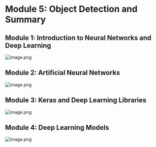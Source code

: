 

# Module 5: Object Detection and Summary
## Module 1: Introduction to Neural Networks and Deep Learning
![image.png](https://prod-files-secure.s3.us-west-2.amazonaws.com/03e82b26-cccb-4906-bb56-adabcbdc0655/a8d40bcb-c482-4026-8872-311e16b2dc63/image.png?X-Amz-Algorithm=AWS4-HMAC-SHA256&X-Amz-Content-Sha256=UNSIGNED-PAYLOAD&X-Amz-Credential=ASIAZI2LB466Y4T4FKS4%2F20250201%2Fus-west-2%2Fs3%2Faws4_request&X-Amz-Date=20250201T024456Z&X-Amz-Expires=3600&X-Amz-Security-Token=IQoJb3JpZ2luX2VjEML%2F%2F%2F%2F%2F%2F%2F%2F%2F%2FwEaCXVzLXdlc3QtMiJIMEYCIQDxwGhjAuK3E2JSIX1ILc0n%2FV20O9ecj1t7GkUBug36igIhALGk0a8dBYr5IFx7vaFaiTFNwBeARgqyV7E6JloRIaEkKogECMr%2F%2F%2F%2F%2F%2F%2F%2F%2F%2FwEQABoMNjM3NDIzMTgzODA1IgyNrpLYu4ibkCcrmj4q3ANqxZBc5m4O9yIRtK8WfL5atOG6NkTZePLDlcakmoS0KP2z%2Fi7cGwlJooNXpCRheyuUBxWCptetcEaMxa4ku%2FDeI15RJ45z%2FGYR271qOy0rbY3FnNWqnxw5h05vaQiRR%2FZYxd9iXEQOP63TlZRPcWrnVNycgcPLY1WVoqOWkSGOAPiV5yWz037yhrLWw68rc9zLDI%2Fb8OGDHDAP95b%2Bk%2FvWy0I077%2FldCuST4aHoH3eV8q5eE5SyO9VBmwOwq7f88KsV3kzzGFj2lX9HzZmhA2Z%2Bckw0UkQlUOQQvon91opq%2BK4dNCIiEQxr99aJQlbK5kCXbyTysp%2FmMXaccK7IEhY6rx6mhjud3gMwxlNh%2BwBYfb5m5hQuA1MPMdiEvphRrDMRsqE%2FdbwV2fEIQLW53i6WTp8cgfPwAEJGziOMtsmWxIiy%2FnPO6pQqKZoOVFeck%2FQ6Ga%2ByJZ7xYoF%2BRjnPxvqsusMRHv4fZ0IFSIzdgMk54TFdbeD7UgnvQrKgui9VGOVRahVyZhFXD79WxZDPVXmLTeV044F7Lt1uyK%2FD7AcotXyIYZomnRYfQaje3sjQBsO%2BVI3rdKg%2FnZWAeTC7y%2BiKAFhK5%2FvF5sndJyo%2Fq6JYyTiEgbBG2OVS3ivkzDb7PW8BjqkAaryiTQo74D0s9qqAgvgmOuFP7nYDd1coGYoAa7ENc2V9dnF6YLsfKUKSaB3WnAF0O1gNxNNHWWEvgIXIKtvLUtkZbHoioXqD77VBnIzecRjT7edqE5vOfHyMAMTAe8oXUODyG1T01J7WuLKp7zsYp4fKos3G%2FznHJp5Iv0g6yccyI0wl35XkQoZ8hhvdYZRgaVo4%2BapZu%2BSRUCTey92rA7yDrSP&X-Amz-Signature=06a8d58811878bf0f613b92b5b0be49acd0852e68c8a20444ed5351ae453db53&X-Amz-SignedHeaders=host&x-id=GetObject)
## Module 2: Artificial Neural Networks
![image.png](https://prod-files-secure.s3.us-west-2.amazonaws.com/03e82b26-cccb-4906-bb56-adabcbdc0655/5157ca89-62da-41d9-a98f-6432b71047a9/image.png?X-Amz-Algorithm=AWS4-HMAC-SHA256&X-Amz-Content-Sha256=UNSIGNED-PAYLOAD&X-Amz-Credential=ASIAZI2LB466Y4T4FKS4%2F20250201%2Fus-west-2%2Fs3%2Faws4_request&X-Amz-Date=20250201T024456Z&X-Amz-Expires=3600&X-Amz-Security-Token=IQoJb3JpZ2luX2VjEML%2F%2F%2F%2F%2F%2F%2F%2F%2F%2FwEaCXVzLXdlc3QtMiJIMEYCIQDxwGhjAuK3E2JSIX1ILc0n%2FV20O9ecj1t7GkUBug36igIhALGk0a8dBYr5IFx7vaFaiTFNwBeARgqyV7E6JloRIaEkKogECMr%2F%2F%2F%2F%2F%2F%2F%2F%2F%2FwEQABoMNjM3NDIzMTgzODA1IgyNrpLYu4ibkCcrmj4q3ANqxZBc5m4O9yIRtK8WfL5atOG6NkTZePLDlcakmoS0KP2z%2Fi7cGwlJooNXpCRheyuUBxWCptetcEaMxa4ku%2FDeI15RJ45z%2FGYR271qOy0rbY3FnNWqnxw5h05vaQiRR%2FZYxd9iXEQOP63TlZRPcWrnVNycgcPLY1WVoqOWkSGOAPiV5yWz037yhrLWw68rc9zLDI%2Fb8OGDHDAP95b%2Bk%2FvWy0I077%2FldCuST4aHoH3eV8q5eE5SyO9VBmwOwq7f88KsV3kzzGFj2lX9HzZmhA2Z%2Bckw0UkQlUOQQvon91opq%2BK4dNCIiEQxr99aJQlbK5kCXbyTysp%2FmMXaccK7IEhY6rx6mhjud3gMwxlNh%2BwBYfb5m5hQuA1MPMdiEvphRrDMRsqE%2FdbwV2fEIQLW53i6WTp8cgfPwAEJGziOMtsmWxIiy%2FnPO6pQqKZoOVFeck%2FQ6Ga%2ByJZ7xYoF%2BRjnPxvqsusMRHv4fZ0IFSIzdgMk54TFdbeD7UgnvQrKgui9VGOVRahVyZhFXD79WxZDPVXmLTeV044F7Lt1uyK%2FD7AcotXyIYZomnRYfQaje3sjQBsO%2BVI3rdKg%2FnZWAeTC7y%2BiKAFhK5%2FvF5sndJyo%2Fq6JYyTiEgbBG2OVS3ivkzDb7PW8BjqkAaryiTQo74D0s9qqAgvgmOuFP7nYDd1coGYoAa7ENc2V9dnF6YLsfKUKSaB3WnAF0O1gNxNNHWWEvgIXIKtvLUtkZbHoioXqD77VBnIzecRjT7edqE5vOfHyMAMTAe8oXUODyG1T01J7WuLKp7zsYp4fKos3G%2FznHJp5Iv0g6yccyI0wl35XkQoZ8hhvdYZRgaVo4%2BapZu%2BSRUCTey92rA7yDrSP&X-Amz-Signature=c33e002db3b12c8ca077590e0e3610d23561d76e011a901afea16cf5503920f3&X-Amz-SignedHeaders=host&x-id=GetObject)
## Module 3: Keras and Deep Learning Libraries
![image.png](https://prod-files-secure.s3.us-west-2.amazonaws.com/03e82b26-cccb-4906-bb56-adabcbdc0655/5089ce50-05f1-470d-ad42-42503bf1df5f/image.png?X-Amz-Algorithm=AWS4-HMAC-SHA256&X-Amz-Content-Sha256=UNSIGNED-PAYLOAD&X-Amz-Credential=ASIAZI2LB466Y4T4FKS4%2F20250201%2Fus-west-2%2Fs3%2Faws4_request&X-Amz-Date=20250201T024456Z&X-Amz-Expires=3600&X-Amz-Security-Token=IQoJb3JpZ2luX2VjEML%2F%2F%2F%2F%2F%2F%2F%2F%2F%2FwEaCXVzLXdlc3QtMiJIMEYCIQDxwGhjAuK3E2JSIX1ILc0n%2FV20O9ecj1t7GkUBug36igIhALGk0a8dBYr5IFx7vaFaiTFNwBeARgqyV7E6JloRIaEkKogECMr%2F%2F%2F%2F%2F%2F%2F%2F%2F%2FwEQABoMNjM3NDIzMTgzODA1IgyNrpLYu4ibkCcrmj4q3ANqxZBc5m4O9yIRtK8WfL5atOG6NkTZePLDlcakmoS0KP2z%2Fi7cGwlJooNXpCRheyuUBxWCptetcEaMxa4ku%2FDeI15RJ45z%2FGYR271qOy0rbY3FnNWqnxw5h05vaQiRR%2FZYxd9iXEQOP63TlZRPcWrnVNycgcPLY1WVoqOWkSGOAPiV5yWz037yhrLWw68rc9zLDI%2Fb8OGDHDAP95b%2Bk%2FvWy0I077%2FldCuST4aHoH3eV8q5eE5SyO9VBmwOwq7f88KsV3kzzGFj2lX9HzZmhA2Z%2Bckw0UkQlUOQQvon91opq%2BK4dNCIiEQxr99aJQlbK5kCXbyTysp%2FmMXaccK7IEhY6rx6mhjud3gMwxlNh%2BwBYfb5m5hQuA1MPMdiEvphRrDMRsqE%2FdbwV2fEIQLW53i6WTp8cgfPwAEJGziOMtsmWxIiy%2FnPO6pQqKZoOVFeck%2FQ6Ga%2ByJZ7xYoF%2BRjnPxvqsusMRHv4fZ0IFSIzdgMk54TFdbeD7UgnvQrKgui9VGOVRahVyZhFXD79WxZDPVXmLTeV044F7Lt1uyK%2FD7AcotXyIYZomnRYfQaje3sjQBsO%2BVI3rdKg%2FnZWAeTC7y%2BiKAFhK5%2FvF5sndJyo%2Fq6JYyTiEgbBG2OVS3ivkzDb7PW8BjqkAaryiTQo74D0s9qqAgvgmOuFP7nYDd1coGYoAa7ENc2V9dnF6YLsfKUKSaB3WnAF0O1gNxNNHWWEvgIXIKtvLUtkZbHoioXqD77VBnIzecRjT7edqE5vOfHyMAMTAe8oXUODyG1T01J7WuLKp7zsYp4fKos3G%2FznHJp5Iv0g6yccyI0wl35XkQoZ8hhvdYZRgaVo4%2BapZu%2BSRUCTey92rA7yDrSP&X-Amz-Signature=4b5c97df8826fe30596f797cef8f6bb89dac284519b4f2a39e6da28f0c155050&X-Amz-SignedHeaders=host&x-id=GetObject)
## Module 4: Deep Learning Models
![image.png](https://prod-files-secure.s3.us-west-2.amazonaws.com/03e82b26-cccb-4906-bb56-adabcbdc0655/4e22fcb0-cfbc-4d28-b961-b9b8fde071f0/image.png?X-Amz-Algorithm=AWS4-HMAC-SHA256&X-Amz-Content-Sha256=UNSIGNED-PAYLOAD&X-Amz-Credential=ASIAZI2LB466Y4T4FKS4%2F20250201%2Fus-west-2%2Fs3%2Faws4_request&X-Amz-Date=20250201T024456Z&X-Amz-Expires=3600&X-Amz-Security-Token=IQoJb3JpZ2luX2VjEML%2F%2F%2F%2F%2F%2F%2F%2F%2F%2FwEaCXVzLXdlc3QtMiJIMEYCIQDxwGhjAuK3E2JSIX1ILc0n%2FV20O9ecj1t7GkUBug36igIhALGk0a8dBYr5IFx7vaFaiTFNwBeARgqyV7E6JloRIaEkKogECMr%2F%2F%2F%2F%2F%2F%2F%2F%2F%2FwEQABoMNjM3NDIzMTgzODA1IgyNrpLYu4ibkCcrmj4q3ANqxZBc5m4O9yIRtK8WfL5atOG6NkTZePLDlcakmoS0KP2z%2Fi7cGwlJooNXpCRheyuUBxWCptetcEaMxa4ku%2FDeI15RJ45z%2FGYR271qOy0rbY3FnNWqnxw5h05vaQiRR%2FZYxd9iXEQOP63TlZRPcWrnVNycgcPLY1WVoqOWkSGOAPiV5yWz037yhrLWw68rc9zLDI%2Fb8OGDHDAP95b%2Bk%2FvWy0I077%2FldCuST4aHoH3eV8q5eE5SyO9VBmwOwq7f88KsV3kzzGFj2lX9HzZmhA2Z%2Bckw0UkQlUOQQvon91opq%2BK4dNCIiEQxr99aJQlbK5kCXbyTysp%2FmMXaccK7IEhY6rx6mhjud3gMwxlNh%2BwBYfb5m5hQuA1MPMdiEvphRrDMRsqE%2FdbwV2fEIQLW53i6WTp8cgfPwAEJGziOMtsmWxIiy%2FnPO6pQqKZoOVFeck%2FQ6Ga%2ByJZ7xYoF%2BRjnPxvqsusMRHv4fZ0IFSIzdgMk54TFdbeD7UgnvQrKgui9VGOVRahVyZhFXD79WxZDPVXmLTeV044F7Lt1uyK%2FD7AcotXyIYZomnRYfQaje3sjQBsO%2BVI3rdKg%2FnZWAeTC7y%2BiKAFhK5%2FvF5sndJyo%2Fq6JYyTiEgbBG2OVS3ivkzDb7PW8BjqkAaryiTQo74D0s9qqAgvgmOuFP7nYDd1coGYoAa7ENc2V9dnF6YLsfKUKSaB3WnAF0O1gNxNNHWWEvgIXIKtvLUtkZbHoioXqD77VBnIzecRjT7edqE5vOfHyMAMTAe8oXUODyG1T01J7WuLKp7zsYp4fKos3G%2FznHJp5Iv0g6yccyI0wl35XkQoZ8hhvdYZRgaVo4%2BapZu%2BSRUCTey92rA7yDrSP&X-Amz-Signature=cd3a8389fe175443439ba3597601e502ffbebb92496b52cd6b129d4edf8bbd80&X-Amz-SignedHeaders=host&x-id=GetObject)